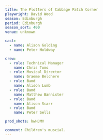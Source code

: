 ```yaml
---
title: The Plotters of Cabbage Patch Corner
playwright: David Wood
season: Edinburgh
period: Edinburgh
season_sort: 400
venue: unknown

cast:
  - name: Alison Golding
  - name: Peter Holdway

crew:
  - role: Technical Manager
    name: Chris Toms
  - role: Musical Director
    name: Graeme Belchere
  - role: Band
    name: Alison Lumb
  - role: Band
    name: Matthew Bannister
  - role: Band
    name: Alison Scarr
  - role: Band
    name: Peter Sells

prod_shots: hwHJMV

comment: Children's muscial.
---
```



